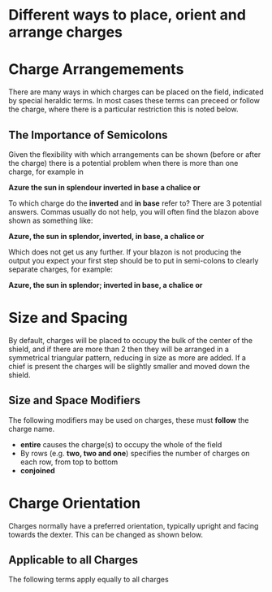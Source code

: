 # Different ways to place, orient and arrange charges
# Charge Arrangemements #

There are many ways in which charges can be placed on the field, indicated by
special heraldic terms. In most cases these terms can preceed or follow the charge,
where there is a particular restriction this is noted below.

## The Importance of Semicolons ##

Given the flexibility with which arrangements can be shown (before or after the charge)
there is a potential problem when there is more than one charge, for example in

**Azure the sun in splendour inverted in base a chalice or**

To which charge do the **inverted** and **in base** refer to? There are 3 potential
answers. Commas usually do not help, you will often find the blazon  above shown as something like:

**Azure, the sun in splendor, inverted, in base, a chalice or**

Which does not get us any further. If your blazon is not producing the output you expect your first step should be to put in semi-colons to clearly separate charges, for example:

**Azure, the sun in splendor; inverted in base, a chalice or**

# Size and Spacing #

By default, charges will be placed to occupy the bulk of the center of the shield, and if there are more
than 2 then they will be arranged in a symmetrical triangular pattern,
reducing in size as more are added. If a chief is
present the charges will be slightly smaller and moved down the shield.

## Size and Space Modifiers ##

The following modifiers may be used on charges, these must **follow** the charge name.

  * **entire** causes the charge(s) to occupy the whole of the field
  * By rows (e.g. **two, two and one**) specifies the number of charges on each row, from top to bottom
  * **conjoined**

# Charge Orientation #

Charges normally have a preferred orientation, typically upright and facing towards the dexter. This can be changed as shown below.

## Applicable to all Charges ##

The following terms apply equally to all charges